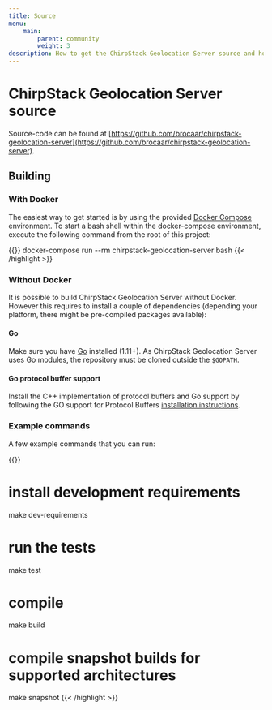 ```yaml
---
title: Source
menu:
    main:
        parent: community
        weight: 3
description: How to get the ChirpStack Geolocation Server source and how to compile this into an executable binary.
---
```


# ChirpStack Geolocation Server source

Source-code can be found at [https://github.com/brocaar/chirpstack-geolocation-server](https://github.com/brocaar/chirpstack-geolocation-server).

## Building

### With Docker

The easiest way to get started is by using the provided 
[Docker Compose](https://docs.docker.com/compose/) environment. To start a bash
shell within the docker-compose environment, execute the following command from
the root of this project:

{{<highlight bash>}}
docker-compose run --rm chirpstack-geolocation-server bash
{{< /highlight >}}

### Without Docker

It is possible to build ChirpStack Geolocation Server without Docker. However this requires
to install a couple of dependencies (depending your platform, there might be
pre-compiled packages available):

#### Go

Make sure you have [Go](https://golang.org/) installed (1.11+). As ChirpStack Geolocation Server
uses Go modules, the repository must be cloned outside the `$GOPATH`.

#### Go protocol buffer support

Install the C++ implementation of protocol buffers and Go support by following
the GO support for Protocol Buffers [installation instructions](https://github.com/golang/protobuf).

### Example commands

A few example commands that you can run:

{{<highlight bash>}}
# install development requirements
make dev-requirements

# run the tests
make test

# compile
make build

# compile snapshot builds for supported architectures
make snapshot
{{< /highlight >}}

